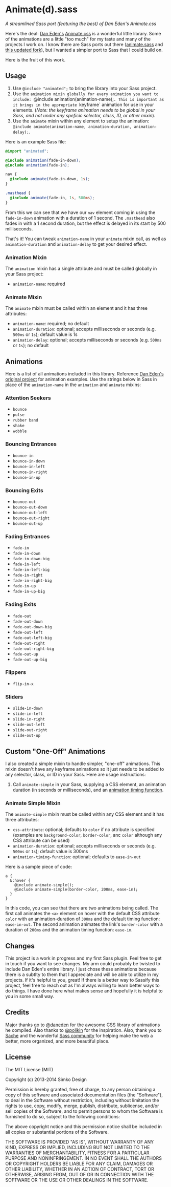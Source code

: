 # Animate(d).sass
*A streamlined Sass port (featuring the best) of Dan Eden's Animate.css*

Here's the deal: [Dan Eden's](http://daneden.me) [Animate.css](http://daneden.github.io/animate.css/) is a wonderful little library. Some of the animations are a little "too much" for my taste and many of the projects I work on. I know there are Sass ports out there ([animate.sass](https://github.com/adamstac/animate.sass) and [this updated fork](https://github.com/polikin/animate.sass)), but I wanted a simpler port to Sass that I could build on.

Here is the fruit of this work.

## Usage

1. Use `@include "animated";` to bring the library into your Sass project.
2. Use the `animation mixin globally for every animation you want to include: `@include animation(animation-name);`. This is important as it brings in the appropriate `keyframe` animation for use in your elements. (_Note: the keyframe animation needs to be global in your Sass, and not under any speficic selector, class, ID, or other mixin_).
3. Use the `animate` mixin within any element to setup the animation: `@include animate(animation-name, animation-duration, animation-delay);`.

Here is an example Sass file:

```scss
@import "animated";

@include animation(fade-in-down);
@include animation(fade-in);

nav {
  @include animate(fade-in-down, 1s);
}

.masthead {
  @include animate(fade-in, 1s, 500ms);
}
```

From this we can see that we have our `nav` element coming in using the `fade-in-down` animation with a duration of 1 second. The `.masthead` also fades in with a 1 second duration, but the effect is delayed in its start by 500 milliseconds.

That's it! You can tweak `animation-name` in your `animate` mixin call, as well as `animation-duration` and `animation-delay` to get your desired effect.

### Animation Mixin

The `animation` mixin has a single attribute and must be called globally in your Sass project:

- `animation-name`: required

### Animate Mixin

The `animate` mixin must be called within an element and it has three attributes:

- `animation-name`: required; no default
- `animation-duration`: optional; accepts milliseconds or seconds (e.g. `500ms` or `1s`); default value is 1s
- `animation-delay`: optional; accepts milliseconds or seconds (e.g. `500ms` or `1s`); no default

## Animations

Here is a list of all animations included in this library. Reference [Dan Eden's original project](http://daneden.github.io/animate.css/) for animation examples. Use the strings below in Sass in place of the `animation-name` in the `animation` and `animate` mixins:

### Attention Seekers

- `bounce`
- `pulse`
- `rubber band`
- `shake`
- `wobble`

### Bouncing Entrances

- `bounce-in`
- `bounce-in-down`
- `bounce-in-left`
- `bounce-in-right`
- `bounce-in-up`

### Bouncing Exits

- `bounce-out`
- `bounce-out-down`
- `bounce-out-left`
- `bounce-out-right`
- `bounce-out-up`

### Fading Entrances

- `fade-in`
- `fade-in-down`
- `fade-in-down-big`
- `fade-in-left`
- `fade-in-left-big`
- `fade-in-right`
- `fade-in-right-big`
- `fade-in-up`
- `fade-in-up-big`

### Fading Exits

- `fade-out`
- `fade-out-down`
- `fade-out-down-big`
- `fade-out-left`
- `fade-out-left-big`
- `fade-out-right`
- `fade-out-right-big`
- `fade-out-up`
- `fade-out-up-big`

### Flippers

- `flip-in-x`

### Sliders

- `slide-in-down`
- `slide-in-left`
- `slide-in-right`
- `slide-out-left`
- `slide-out-right`
- `slide-out-up`

## Custom "One-Off" Animations

I also created a simple mixin to handle simpler, "one-off" animations. This mixin doesn't have any keyframe animations so it just needs to be added to any selector, class, or ID in your Sass. Here are usage instructions:

1. Call `animate-simple` in your Sass, supplying a CSS element, an animation duration (in seconds or milliseconds), and an [animation timing function](http://www.w3.org/TR/css3-animations/#animation-timing-function-property).

### Animate Simple Mixin

The `animate-simple` mixin must be called within any CSS element and it has three attributes:

- `css-attribute`: optional; defaults to `color` if no attribute is specified (examples are `background-color`, `border-color`, anc `color` although any CSS attribute can be used)
- `animation-duration`: optional; accepts milliseconds or seconds (e.g. `500ms` or `1s`); default value is 300ms
- `animation-timing-function`: optional; defaults to `ease-in-out`

Here is a sample piece of code:

```
a {
  &:hover {
    @include animate-simple();
    @include animate-simple(border-color, 200ms, ease-in);
  }
}
```

In this code, you can see that there are two animations being called. The first call animates the `<a>` element on hover with the default CSS attribute `color` with an animation-duration of `300ms` and the default timing function: `ease-in-out`. The second animation animates the link's `border-color` with a duration of `200ms` and the animation timing function: `ease-in`.

## Changes

This project is a work in progress and my first Sass plugin. Feel free to get in touch if you want to see changes. My arm could probably be twisted to include Dan Eden's entire library. I just chose these animations because there is a subtlty to them that I appreciate and will be able to utilize in my projects. If it's helpful to you, great! If there is a better way to Sassify this project, feel free to reach out as I'm always willing to learn better ways to do things. I have done here what makes sense and hopefully it is helpful to you in some small way.

## Credits

Major thanks go to [@daneden](http://github.com/daneden) for the awesome CSS library of animations he compiled. Also thanks to [@polikin](https://github.com/polikin) for the inspiration. Also, thank you to [Sache](http://sache.in) and the wonderful [Sass community](http://sass-lang.com/community) for helping make the web a better, more organized, and more beautiful place.

## License

The MIT License (MIT)

Copyright (c) 2013-2014 Simko Design

Permission is hereby granted, free of charge, to any person obtaining a copy
of this software and associated documentation files (the "Software"), to deal
in the Software without restriction, including without limitation the rights
to use, copy, modify, merge, publish, distribute, sublicense, and/or sell
copies of the Software, and to permit persons to whom the Software is
furnished to do so, subject to the following conditions:

The above copyright notice and this permission notice shall be included in
all copies or substantial portions of the Software.

THE SOFTWARE IS PROVIDED "AS IS", WITHOUT WARRANTY OF ANY KIND, EXPRESS OR
IMPLIED, INCLUDING BUT NOT LIMITED TO THE WARRANTIES OF MERCHANTABILITY,
FITNESS FOR A PARTICULAR PURPOSE AND NONINFRINGEMENT. IN NO EVENT SHALL THE
AUTHORS OR COPYRIGHT HOLDERS BE LIABLE FOR ANY CLAIM, DAMAGES OR OTHER
LIABILITY, WHETHER IN AN ACTION OF CONTRACT, TORT OR OTHERWISE, ARISING FROM,
OUT OF OR IN CONNECTION WITH THE SOFTWARE OR THE USE OR OTHER DEALINGS IN
THE SOFTWARE.
